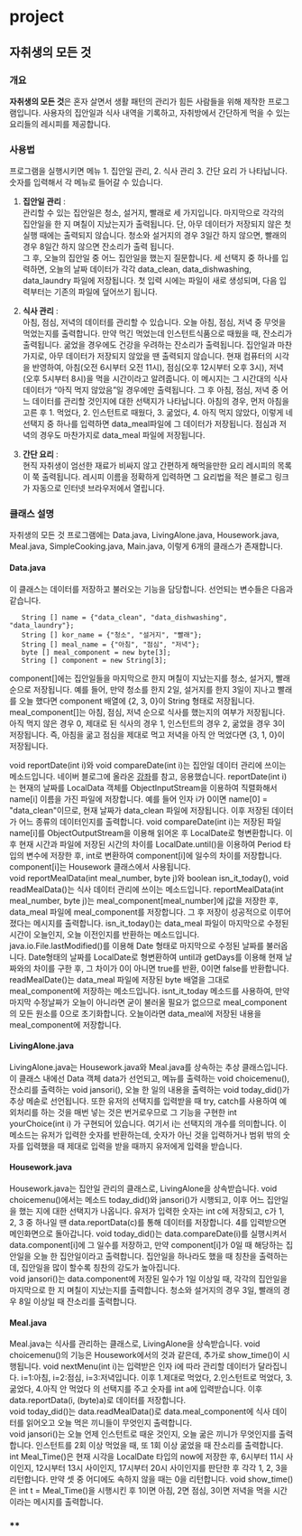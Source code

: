 # project
## 자취생의 모든 것
### 개요
  **자취생의 모든 것**은 혼자 살면서 생활 패턴의 관리가 힘든 사람들을 위해 제작한 프로그램입니다. 사용자의 집안일과 식사 내역을 기록하고, 자취방에서 간단하게 먹을 수 있는 요리들의 레시피를 제공합니다.
### 사용법
프로그램을 실행시키면 메뉴 1. 집안일 관리, 2. 식사 관리 3. 간단 요리 가 나타납니다. 숫자를 입력해서 각 메뉴로 들어갈 수 있습니다.  

1. **집안일 관리** :  
 관리할 수 있는 집안일은 청소, 설거지, 빨래로 세 가지입니다. 마지막으로 각각의 집안일을 한 지 며칠이 지났는지가 출력됩니다. 단, 아무 데이터가 저장되지 않은 첫 실행 때에는 출력되지 않습니다. 청소와 설거지의 경우 3일간 하지 않으면, 빨래의 경우 8일간 하지 않으면 잔소리가 출력 됩니다.  
 그 후, 오늘의 집안일 중 어느 집안일을 했는지 질문합니다. 세 선택지 중 하나를 입력하면, 오늘의 날짜 데이터가 각각 data_clean, data_dishwashing, data_laundry 파일에 저장됩니다. 첫 입력 시에는 파일이 새로 생성되며, 다음 입력부터는 기존의 파일에 덮어쓰기 됩니다.  

1. **식사 관리** :  
 아침, 점심, 저녁의 데이터를 관리할 수 있습니다. 오늘 아침, 점심, 저녁 중 무엇을 먹었는지를 출력합니다. 만약 먹긴 먹었는데 인스턴트식품으로 때웠을 때, 잔소리가 출력됩니다. 굶었을 경우에도 건강을 우려하는 잔소리가 출력됩니다. 집안일과 마찬가지로, 아무 데이터가 저장되지 않았을 땐 출력되지 않습니다.
 현재 컴퓨터의 시각을 반영하여, 아침(오전 6시부터 오전 11시), 점심(오후 12시부터 오후 3시), 저녁(오후 5시부터 8시)을 먹을 시간이라고 알려줍니다. 이 메시지는 그 시간대의 식사 데이터가 “아직 먹지 않았음”일 경우에만 출력됩니다. 그 후 아침, 점심, 저녁 중 어느 데이터를 관리할 것인지에 대한 선택지가 나타납니다. 아침의 경우, 먼저 아침을 고른 후 1. 먹었다, 2. 인스턴트로 때웠다, 3. 굶었다, 4. 아직 먹지 않았다, 이렇게 네 선택지 중 하나를 입력하면 data_meal파일에 그 데이터가 저장됩니다. 점심과 저녁의 경우도 마찬가지로 data_meal 파일에 저장됩니다.  
 
1. **간단 요리** :  
 현직 자취생이 엄선한 재료가 비싸지 않고 간편하게 해먹을만한 요리 레시피의 목록이 쭉 출력됩니다. 레시피 이름을 정확하게 입력하면 그 요리법을 적은 블로그 링크가 자동으로 인터넷 브라우저에서 열립니다.  

### 클래스 설명  
 자취생의 모든 것 프로그램에는 Data.java, LivingAlone.java, Housework.java, Meal.java, SimpleCooking.java, Main.java, 이렇게 6개의 클래스가 존재합니다.   
#### **Data.java**
 이 클래스는 데이터를 저장하고 불러오는 기능을 담당합니다. 선언되는 변수들은 다음과 같습니다.  
 
 ```
	String [] name = {"data_clean", "data_dishwashing", "data_laundry"};
	String [] kor_name = {"청소", "설거지", "빨래"};
	String [] meal_name = {"아침", "점심", "저녁"};
	byte [] meal_component = new byte[3];
	String [] component = new String[3];
 ```  
  component[]에는 집안일들을 마지막으로 한지 며칠이 지났는지를 청소, 설거지, 빨래 순으로 저장됩니다. 예를 들어, 만약 청소를 한지 2일, 설거지를 한지 3일이 지나고 빨래를 오늘 했다면 component 배열에 {2, 3, 0}이 String 형태로 저장됩니다. 
  meal_component[]는 아침, 점심, 저녁 순으로 식사를 했는지의 여부가 저장됩니다. 아직 먹지 않은 경우 0, 제대로 된 식사의 경우 1, 인스턴트의 경우 2, 굶었을 경우 3이 저장됩니다. 즉, 아침을 굶고 점심을 제대로 먹고 저녁을 아직 안 먹었다면 {3, 1, 0}이 저장됩니다.
  
 void reportDate(int i)와 void compareDate(int i)는 집안일 데이터 관리에 쓰이는 메소드입니다. 네이버 블로그에 올라온 [강좌](https://blog.naver.com/PostView.nhn?blogId=highkrs&logNo=220476927234&isFromSearchAddView=true)를 참고, 응용했습니다. reportDate(int i)는 현재의 날짜를 LocalData 객체를 ObjectInputStream을 이용하여 직렬화해서 name[i] 이름을 가진 파일에 저장합니다. 예를 들어 인자 i가 0이면 name[0] = "data_clean"이므로, 현재 날짜가 data_clean 파일에 저장됩니다. 이후 저장된 데이터가 어느 종류의 데이터인지를 출력합니다. void compareDate(int i)는 저장된 파일 name[i]를 ObjectOutputStream을 이용해 읽어온 후 LocalDate로 형변환합니다. 이후 현재 시간과 파일에 저장된 시간의 차이를 LocalDate.until()을 이용하여 Period 타입의 변수에 저장한 후, int로 변환하여 component[i]에 일수의 차이를 저장합니다. component[i]는 Housework 클래스에서 사용됩니다.  
 void reportMealData(int meal_number, byte j)와 boolean isn_it_today(), void readMealData()는 식사 데이터 관리에 쓰이는 메소드입니다. reportMealData(int meal_number, byte j)는 meal_component[meal_number]에 j값을 저장한 후, data_meal 파일에 meal_component를 저장합니다. 그 후 저장이 성공적으로 이루어졌다는 메시지를 출력합니다. isn_it_today()는 data_meal 파일이 마지막으로 수정된 시간이 오늘인지, 오늘 이전인지를 반환하는 메소드입니다. java.io.File.lastModified()를 이용해 Date 형태로 마지막으로 수정된 날짜를 불러옵니다. Date형태의 날짜를 LocalDate로 형변환하여 until과 getDays를 이용해 현재 날짜와의 차이를 구한 후, 그 차이가 0이 아니면 true를 반환, 0이면 false를 반환합니다. readMealDate()는 data_meal 파일에 저장된 byte 배열을 그대로 meal_component에 저장하는 메소드입니다. isnt_it_today 메소드를 사용하여, 만약 마지막 수정날짜가 오늘이 아니라면 굳이 불러올 필요가 없으므로 meal_component의 모든 원소를 0으로 초기화합니다. 오늘이라면 data_meal에 저장된 내용을 meal_component에 저장합니다.  
 
#### **LivingAlone.java**
 LivingAlone.java는 Housework.java와 Meal.java를 상속하는 추상 클래스입니다. 이 클래스 내에선 Data 객체 data가 선언되고, 메뉴를 출력하는 void choicemenu(), 잔소리를 출력하는 void jansori(), 오늘 한 일의 내용을 출력하는 void today_did()가 추상 메솓로 선언됩니다. 또한 유저의 선택지를 입력받을 때 try, catch를 사용하여 예외처리를 하는 것을 매번 넣는 것은 번거로우므로 그 기능을 구현한 int yourChoice(int i) 가 구현되어 있습니다. 여기서 i는 선택지의 개수를 의미합니다. 이 메소드는 유저가 입력한 숫자를 반환하는데, 숫자가 아닌 것을 입력하거나 범위 밖의 숫자를 입력했을 때 제대로 입력을 받을 때까지 유저에게 입력을 받습니다.  
 
#### **Housework.java**
 Housework.java는 집안일 관리의 클래스로, LivingAlone을 상속받습니다. void choicemenu()에서는 메소드 today_did()와 jansori()가 시행되고, 이후 어느 집안일을 했는 지에 대한 선택지가 나옵니다. 유저가 입력한 숫자는 int c에 저장되고, c가 1, 2, 3 중 하나일 땐 data.reportData(c)를 통해 데이터를 저장합니다. 4를 입력받으면 메인화면으로 돌아갑니다. 
 void today_did()는 data.compareDate(i)를 실행시켜서 data.component[i]에 그 일수를 저장하고, 만약 component[i]가 0일 때 해당하는 집안일을 오늘 한 집안일이라고 출력합니다. 집안일을 하나라도 했을 때 칭찬을 출력하는데, 집안일을 많이 할수록 칭찬의 강도가 높아집니다.  
 void jansori()는 data.component에 저장된 일수가 1일 이상일 때, 각각의 집안일을 마지막으로 한 지 며칠이 지났는지를 출력합니다. 청소와 설거지의 경우 3일, 빨래의 경우 8일 이상일 때 잔소리를 출력합니다.  
 
 #### **Meal.java**
  Meal.java는 식사를 관리하는 클래스로, LivingAlone을 상속받습니다. void choicemenu()의 기능은 Housework에서의 것과 같은데, 추가로 show_time()이 시행됩니다.
  void nextMenu(int i)는 입력받은 인자 i에 따라 관리할 데이터가 달라집니다. i=1:아침, i=2:점심, i=3:저녁입니다. 이후 1.제대로 먹었다, 2.인스턴트로 먹었다, 3.굶었다, 4.아직 안 먹었다 의 선택지를 주고 숫자를 int a에 입력받습니다. 이후 data.reportData(i, (byte)a)로 데이터를 저장합니다.  
  void today_did()는 data.readMealData()로 data.meal_component에 식사 데이터를 읽어오고 오늘 먹은 끼니들이 무엇인지 출력합니다.  
  void jansori()는 오늘 언제 인스턴트로 때운 것인지, 오늘 굶은 끼니가 무엇인지를 출력합니다. 인스턴트를 2회 이상 먹었을 때, 또 1회 이상 굶었을 때 잔소리를 출력합니다.
  int Meal_Time()은 현재 시각을 LocalDate 타입의 now에 저장한 후, 6시부터 11시 사이인지, 12시부터 13시 사이인지, 17시부터 20시 사이인지를 판단한 후 각각 1, 2, 3을 리턴합니다. 만약 셋 중 어디에도 속하지 않을 때는 0을 리턴합니다.
  void show_time()은 int t = Meal_Time()을 시행시킨 후 1이면 아침, 2면 점심, 3이면 저녁을 먹을 시간이라는 메시지를 출력합니다.
  
### **
